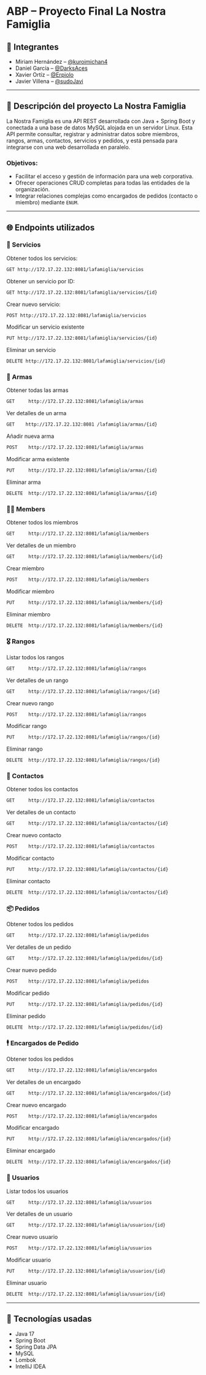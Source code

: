 # ABP – Proyecto Final La Nostra Famiglia

## 👥 Integrantes
- Miriam Hernández – [@kuroimichan4](https://github.com/kuroimichan4)
- Daniel García – [@DarksAces](https://github.com/DarksAces)
- Xavier Ortíz – [@Erpiolo](https://github.com/Erpiolo)
- Javier Villena – [@sudoJavi](https://github.com/sudoJavi)

---

## 📝 Descripción del proyecto La Nostra Famiglia

La Nostra Famiglia es una API REST desarrollada con Java + Spring Boot y conectada a una base de datos MySQL alojada en un servidor Linux. Esta API permite consultar, registrar y administrar datos sobre miembros, rangos, armas, contactos, servicios y pedidos, y está pensada para integrarse con una web desarrollada en paralelo.

### Objetivos:
- Facilitar el acceso y gestión de información para una web corporativa.
- Ofrecer operaciones CRUD completas para todas las entidades de la organización.
- Integrar relaciones complejas como encargados de pedidos (contacto o miembro) mediante `ENUM`.

---

## 🌐 Endpoints utilizados

### 📁 Servicios
Obtener todos los servicios:
```bash
GET http://172.17.22.132:8081/lafamiglia/servicios
```
Obtener un servicio por ID:
```bash
GET http://172.17.22.132:8081/lafamiglia/servicios/{id}  
```
Crear nuevo servicio:
```bash
POST http://172.17.22.132:8081/lafamiglia/servicios 
```
Modificar un servicio existente
```bash
PUT http://172.17.22.132:8081/lafamiglia/servicios/{id}  
```
Eliminar un servicio

```bash
DELETE http://172.17.22.132:8081/lafamiglia/servicios/{id}  
```

### 🔫 Armas
Obtener todas las armas
```bash
GET     http://172.17.22.132:8081/lafamiglia/armas           
```
Ver detalles de un arma
```bash
GET    http://172.17.22.132:8081 /lafamiglia/armas/{id}       
```
Añadir nueva arma
```bash
POST    http://172.17.22.132:8081/lafamiglia/armas             
```
Modificar arma existente
```bash
PUT     http://172.17.22.132:8081/lafamiglia/armas/{id}        
```
Eliminar arma
```bash
DELETE  http://172.17.22.132:8081/lafamiglia/armas/{id}        
```



### 🧑‍🚀 Members
Obtener todos los miembros
```bash
GET     http://172.17.22.132:8081/lafamiglia/members                 
```
Ver detalles de un miembro
```bash
GET     http://172.17.22.132:8081/lafamiglia/members/{id}           
```
Crear miembro
```bash
POST    http://172.17.22.132:8081/lafamiglia/members                 
```
Modificar miembro
```bash
PUT     http://172.17.22.132:8081/lafamiglia/members/{id}            
```
Eliminar miembro
```bash
DELETE  http://172.17.22.132:8081/lafamiglia/members/{id}             
```



### 🎖️ Rangos
Listar todos los rangos
```bash
GET     http://172.17.22.132:8081/lafamiglia/rangos         
```
Ver detalles de un rango
```bash
GET     http://172.17.22.132:8081/lafamiglia/rangos/{id}     
```
Crear nuevo rango
```bash
POST    http://172.17.22.132:8081/lafamiglia/rangos          
```
Modificar rango
```bash
PUT     http://172.17.22.132:8081/lafamiglia/rangos/{id}     
```
Eliminar rango
```bash
DELETE  http://172.17.22.132:8081/lafamiglia/rangos/{id}  
```



### 📇 Contactos
Obtener todos los contactos
```bash
GET     http://172.17.22.132:8081/lafamiglia/contactos    
```
Ver detalles de un contacto
```bash
GET     http://172.17.22.132:8081/lafamiglia/contactos/{id}    
```
Crear nuevo contacto
```bash
POST    http://172.17.22.132:8081/lafamiglia/contactos         
```
Modificar contacto
```bash
PUT     http://172.17.22.132:8081/lafamiglia/contactos/{id}     
```
Eliminar contacto
```bash
DELETE  http://172.17.22.132:8081/lafamiglia/contactos/{id}    
```



### 📦 Pedidos
Obtener todos los pedidos
```bash
GET     http://172.17.22.132:8081/lafamiglia/pedidos    
```
Ver detalles de un pedido
```bash
GET     http://172.17.22.132:8081/lafamiglia/pedidos/{id}      
```
Crear nuevo pedido
```bash
POST    http://172.17.22.132:8081/lafamiglia/pedidos          
```
Modificar pedido
```bash
PUT     http://172.17.22.132:8081/lafamiglia/pedidos/{id}     
```
Eliminar pedido
```bash
DELETE  http://172.17.22.132:8081/lafamiglia/pedidos/{id}    
```



### 🕴️ Encargados de Pedido
Obtener todos los pedidos
```bash
GET     http://172.17.22.132:8081/lafamiglia/encargados        
```
Ver detalles de un encargado
```bash
GET     http://172.17.22.132:8081/lafamiglia/encargados/{id} 
```
Crear nuevo encargado
```bash
POST    http://172.17.22.132:8081/lafamiglia/encargados    
```
Modificar encargado
```bash
PUT     http://172.17.22.132:8081/lafamiglia/encargados/{id} 
```
Eliminar encargado
```bash
DELETE  http://172.17.22.132:8081/lafamiglia/encargados/{id}  
```



### 👤 Usuarios
Listar todos los usuarios
```bash
GET     http://172.17.22.132:8081/lafamiglia/usuarios        
```
Ver detalles de un usuario
```bash
GET     http://172.17.22.132:8081/lafamiglia/usuarios/{id}     
```
Crear nuevo usuario
```bash
POST    http://172.17.22.132:8081/lafamiglia/usuarios  
```
Modificar usuario
```bash
PUT     http://172.17.22.132:8081/lafamiglia/usuarios/{id}  
```
Eliminar usuario
```bash
DELETE  http://172.17.22.132:8081/lafamiglia/usuarios/{id}    
```

---

## 🧩 Tecnologías usadas
- Java 17
- Spring Boot
- Spring Data JPA
- MySQL
- Lombok
- IntelliJ IDEA




